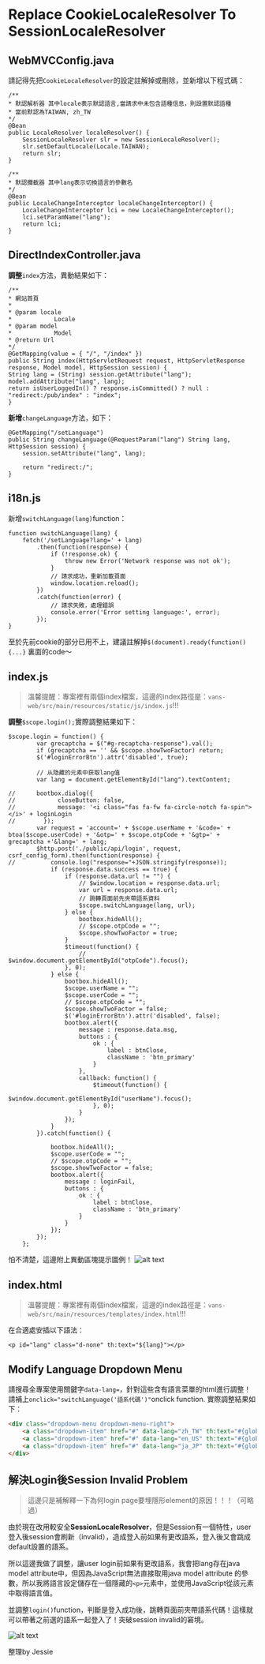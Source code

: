 # Replace CookieLocaleResolver To SessionLocaleResolver

## WebMVCConfig.java
請記得先把`CookieLocaleResolver`的設定註解掉或刪除，並新增以下程式碼：
```
/**
* 默認解析器 其中locale表示默認語言,當請求中未包含語種信息，則設置默認語種
* 當前默認為TAIWAN, zh_TW
*/   
@Bean
public LocaleResolver localeResolver() {
    SessionLocaleResolver slr = new SessionLocaleResolver();
    slr.setDefaultLocale(Locale.TAIWAN);
    return slr;
}
    
/**
* 默認攔截器 其中lang表示切換語言的參數名
*/
@Bean
public LocaleChangeInterceptor localeChangeInterceptor() {
    LocaleChangeInterceptor lci = new LocaleChangeInterceptor();
    lci.setParamName("lang");
    return lci;
}
```

## DirectIndexController.java
**調整**`index`方法，異動結果如下：
```
/**
* 網站首頁
* 
* @param locale
*            Locale
* @param model
*            Model
* @return Url
*/
@GetMapping(value = { "/", "/index" })
public String index(HttpServletRequest request, HttpServletResponse response, Model model, HttpSession session) {
String lang = (String) session.getAttribute("lang");
model.addAttribute("lang", lang);
return isUserLoggedIn() ? response.isCommitted() ? null : "redirect:/pub/index" : "index";
}
```

**新增**`changeLanguage`方法，如下：
```
@GetMapping("/setLanguage")
public String changeLanguage(@RequestParam("lang") String lang, HttpSession session) {
    session.setAttribute("lang", lang);

    return "redirect:/";
}
```

## i18n.js
新增`switchLanguage(lang)`function：
```
function switchLanguage(lang) {
    fetch('/setLanguage?lang=' + lang)
        .then(function(response) {
            if (!response.ok) {
                throw new Error('Network response was not ok');
            }
            // 請求成功，重新加載頁面
            window.location.reload();
        })
        .catch(function(error) {
            // 請求失敗，處理錯誤
            console.error('Error setting language:', error);
        });
}
```

至於先前cookie的部分已用不上，建議註解掉`$(document).ready(function() {...}`    裏面的code～


## index.js
> 溫馨提醒：專案裡有兩個index檔案，這邊的index路徑是：`vans-web/src/main/resources/static/js/index.js`!!!

**調整**`$scope.login();`實際調整結果如下：
```
$scope.login = function() {
		var grecaptcha = $("#g-recaptcha-response").val();
		if (grecaptcha == '' && $scope.showTwoFactor) return;
		$('#loginErrorBtn').attr('disabled', true);

		// 从隐藏的元素中获取lang值
		var lang = document.getElementById("lang").textContent;

//		bootbox.dialog({
//            closeButton: false,
//            message: '<i class="fas fa-fw fa-circle-notch fa-spin"></i>' + loginLogin
//        });
		var request = 'account=' + $scope.userName + '&code=' + btoa($scope.userCode) + '&otp=' + $scope.otpCode + '&gtp=' + grecaptcha +'&lang=' + lang;
		$http.post('./public/api/login', request, csrf_config_form).then(function(response) {
//			console.log("response="+JSON.stringify(response));
			if (response.data.success == true) {
				if (response.data.url != "") {
					// $window.location = response.data.url;
					var url = response.data.url;
					// 跳轉頁面前先夾帶語系資料
					$scope.switchLanguage(lang, url);
				} else {
					bootbox.hideAll();
					// $scope.otpCode = "";
					$scope.showTwoFactor = true;
				}
				$timeout(function() {
					// $window.document.getElementById("otpCode").focus();
				}, 0); 
			} else {
				bootbox.hideAll();
				$scope.userName = "";
				$scope.userCode = "";
				// $scope.otpCode = "";
				$scope.showTwoFactor = false;
				$('#loginErrorBtn').attr('disabled', false);
				bootbox.alert({
					message : response.data.msg,
					buttons : {
						ok : {
							label : btnClose,
							className : 'btn_primary'
						}
					},
					callback: function() {
						$timeout(function() {
							$window.document.getElementById("userName").focus();
						}, 0); 
					}
				});
			}
		}).catch(function() {

			bootbox.hideAll();
			$scope.userCode = "";
			// $scope.otpCode = "";
			$scope.showTwoFactor = false;
			bootbox.alert({
				message : loginFail,
				buttons : {
					ok : {
						label : btnClose,
						className : 'btn_primary'
					}
				}
			});
		});
	};

```
怕不清楚，這邊附上異動區塊提示圖例！
![alt text](image.png)


## index.html
> 溫馨提醒：專案裡有兩個index檔案，這邊的index路徑是：`vans-web/src/main/resources/templates/index.html`!!!

在合適處安插以下語法：
```
<p id="lang" class="d-none" th:text="${lang}"></p>
```

## Modify Language Dropdown Menu
請搜尋全專案使用關鍵字`data-lang=`，針對這些含有語言菜單的html進行調整！請補上`onclick="switchLanguage('語系代碼')"`onclick function.
實際調整結果如下：
```html
<div class="dropdown-menu dropdown-menu-right">
    <a class="dropdown-item" href="#" data-lang="zh_TW" th:text="#{globalLanguageZhTw}" onclick="switchLanguage('zh_TW')"></a>
    <a class="dropdown-item" href="#" data-lang="en_US" th:text="#{globalLanguageEnUs}" onclick="switchLanguage('en_US')"></a>
    <a class="dropdown-item" href="#" data-lang="ja_JP" th:text="#{globalLanguageJaJp}" onclick="switchLanguage('ja_JP')"></a>
</div>
```



## 解決Login後Session Invalid Problem
> 這邊只是補解釋一下為何login page要埋隱形element的原因！！！（可略過）

由於現在改用較安全**SessionLocaleResolver**，但是Session有一個特性，user登入後session會刷新（invalid），造成登入前如果有更改語系，登入後又會跳成default設置的語系。

所以這邊我做了調整，讓user login前如果有更改語系，我會把lang存在java model attribute中，但因為JavaScript無法直接取用java model attribute 的參數，所以我將語言設定儲存在一個隱藏的`<p>`元素中，並使用JavaScript從該元素中取得語言值。

並調整`login()`function，判斷是登入成功後，跳轉頁面前夾帶語系代碼！這樣就可以帶著之前選的語系一起登入了！突破session invalid的窘境。

![alt text](image-1.png)



整理by Jessie






